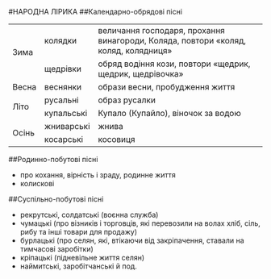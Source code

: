 #НАРОДНА ЛІРИКА
##Календарно-обрядові пісні

<table>
  <tr>
    <td rowspan="2" class="row-span">
      Зима
    </td>
    <td>
      колядки
    </td>
    <td>
      величання господаря, прохання винагороди, 
Коляда, повтори «коляд, коляд, колядниця»
    </td>  
  </tr>  
  <tr>
    <td>
      щедрівки
    </td>
    <td>обряд водіння кози, повтори «щедрик, щедрик, 
щедрівочка»
    </td>  
  </tr> 
  <tr>
    <td>
      Весна
    </td>
    <td>
      веснянки
    </td>
    <td>
      образи весни, пробудження життя
    </td>  
  </tr> 
  <tr>
    <td rowspan="2" class="row-span">
      Літо
    </td>
    <td>
      русальні
    </td>
    <td>
      образ русалки
    </td>  
  </tr> 
  <tr>
    <td>
      купальські
    </td>
    <td>
      Купало (Купайло), віночок за водою
    </td>  
  </tr> 
  <tr>
    <td rowspan="2" class="row-span">
      Осінь
    </td>
    <td>
      жниварські
    </td>
    <td>
      жнива
    </td>  
  </tr> 
  <tr>
    <td>
      косарські
    </td>
    <td>
      косовиця
    </td>  
  </tr> 
</table>

##Родинно-побутові пісні
<ul>
  <li>про кохання, вірність і зраду, родинне життя</li>
  <li>колискові</li>
</ul> 

##Суспільно-побутові пісні
<ul>
  <li>рекрутські,  солдатські (воєнна служба)</li>
  <li>чумацькі (про візників і торговців, які перевозили на волах хліб, сіль, рибу та інші товари для продажу)</li>
  <li>бурлацькі (про селян, які, втікаючи від закріпачення, ставали на тимчасові заробітки)</li>
  <li>кріпацькі (підневільне життя селян)</li>
  <li>наймитські, заробітчанські й под.</li>
</ul> 